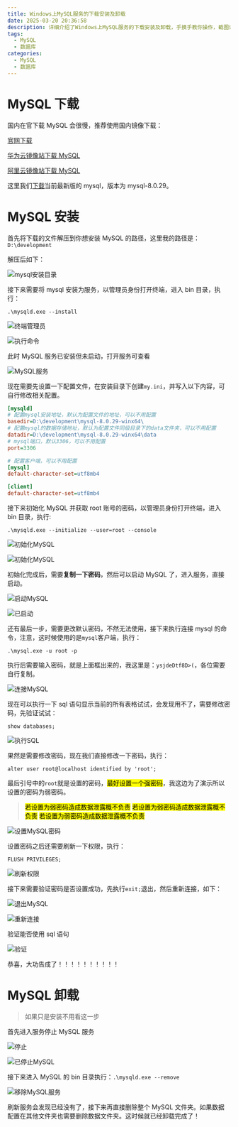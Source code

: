 ```yaml
---
title: Windows上MySQL服务的下载安装及卸载
date: 2025-03-20 20:36:58
description: 详细介绍了Windows上MySQL服务的下载安装及卸载，手摸手教你操作，截图详细。
tags:
  - MySQL
  - 数据库
categories:
  - MySQL
  - 数据库
---
```


# MySQL 下载

国内在官下载 MySQL 会很慢，推荐使用国内镜像下载：

[官网下载](https://dev.mysql.com/downloads/installer/)

[华为云镜像站下载 MySQL](https://mirrors.huaweicloud.com/mysql/Downloads/)

[阿里云镜像站下载 MySQL](https://mirrors.aliyun.com/mysql/)

这里我们[下载](https://mirrors.huaweicloud.com/mysql/Downloads/MySQL-8.0/mysql-8.0.29-winx64.zip)当前最新版的 mysql，版本为 mysql-8.0.29。

# MySQL 安装

首先将下载的文件解压到你想安装 MySQL 的路径，这里我的路径是：`D:\development`

解压后如下：

![mysql安装目录](/images/Install-MySQL.assets/41a1305a592246c88baa879bf5a71012.png)

接下来需要将 mysql 安装为服务，以管理员身份打开终端，进入 bin 目录，执行：

`.\mysqld.exe --install`

![终端管理员](/images/Install-MySQL.assets/c3c7e1b14b3c400cb380b1c00cd6354d.png)

![执行命令](/images/Install-MySQL.assets/38f115e3eb974e458e55983035a9e24b.png)

此时 MySQL 服务已安装但未启动，打开服务可查看

![MySQL服务](/images/Install-MySQL.assets/e2e5fac6bcff4a9d8b26764a2a9487e1.png)

现在需要先设置一下配置文件，在安装目录下创建`my.ini`，并写入以下内容，可自行修改相关配置。

```ini
[mysqld]
# 配置mysql安装地址，默认为配置文件的地址，可以不用配置
basedir=D:\development\mysql-8.0.29-winx64\
# 配置mysql的数据存储地址，默认为配置文件同级目录下的data文件夹，可以不用配置
datadir=D:\development\mysql-8.0.29-winx64\data
# mysql端口，默认3306，可以不用配置
port=3306

# 配置客户端，可以不用配置
[mysql]
default-character-set=utf8mb4

[client]
default-character-set=utf8mb4
```

接下来初始化 MySQL 并获取 root 账号的密码，以管理员身份打开终端，进入 bin 目录，执行:

`.\mysqld.exe --initialize --user=root --console`

![初始化MySQL](/images/Install-MySQL.assets/94270f1246a54cf89c84d33b65433f6e.png)

![初始化MySQL](/images/Install-MySQL.assets/7775ed8d004449b0852d6e8158d15769.png)

初始化完成后，需要**复制一下密码**，然后可以启动 MySQL 了，进入服务，直接启动。

![启动MySQL](/images/Install-MySQL.assets/3895a029c20646ee8eee26b330e0f538.png)

![已启动](/images/Install-MySQL.assets/cc57f8d2395d4846841be33f940499af.png)

还有最后一步，需要更改默认密码，不然无法使用，接下来执行连接 mysql 的命令，注意，这时候使用的是`mysql`客户端，执行：

`.\mysql.exe -u root -p`

执行后需要输入密码，就是上面框出来的，我这里是：`ysjdeDtf8D>(`，各位需要自行复制。

![连接MySQL](/images/Install-MySQL.assets/50bae05e91424267947c8ab160703ed9.png)

现在可以执行一下 sql 语句显示当前的所有表格试试，会发现用不了，需要修改密码，先验证试试：

`show databases;`

![执行SQL](/images/Install-MySQL.assets/b2aa7e40ea534ac08c85596c836a1eb4.png)

果然是需要修改密码，现在我们直接修改一下密码，执行：

`alter user root@localhost identified by 'root';`

最后引号中的`root`就是设置的密码，<mark>最好设置一个强密码</mark>，我这边为了演示所以设置的密码为弱密码。

> <mark>若设置为弱密码造成数据泄露概不负责</mark>
> <mark>若设置为弱密码造成数据泄露概不负责</mark>
> <mark>若设置为弱密码造成数据泄露概不负责</mark>

![设置MySQL密码](/images/Install-MySQL.assets/aac8985e12b646aeaebe6df3dd459416.png)

设置密码之后还需要刷新一下权限，执行：

`FLUSH PRIVILEGES;`

![刷新权限](/images/Install-MySQL.assets/7c6dc06586914230bf903e93e5f3b8e4.png)

接下来需要验证密码是否设置成功，先执行`exit;`退出，然后重新连接，如下：

![退出MySQL](/images/Install-MySQL.assets/8d0abd2db39543c79d4071e705fa1faf.png)

![重新连接](/images/Install-MySQL.assets/df046aaf96134192bb0e5917bda6d137.png)

验证能否使用 sql 语句

![验证](/images/Install-MySQL.assets/80cfe228938f4de3a07ef2c710d5926d.png)

恭喜，大功告成了！！！！！！！！！！

# MySQL 卸载

> 如果只是安装不用看这一步

首先进入服务停止 MySQL 服务

![停止](/images/Install-MySQL.assets/cc57f8d2395d4846841be33f940499ad.png)

![已停止MySQL](/images/Install-MySQL.assets/3895a029c20646ee8eee26b330e0f539.png)

接下来进入 MySQL 的 bin 目录执行：`.\mysqld.exe --remove`

![移除MySQL服务](/images/Install-MySQL.assets/bfd7a900b37847a4a6d08a637067476f.png)

刷新服务会发现已经没有了，接下来再直接删除整个 MySQL 文件夹。如果数据配置在其他文件夹也需要删除数据文件夹。这时候就已经卸载完成了！
